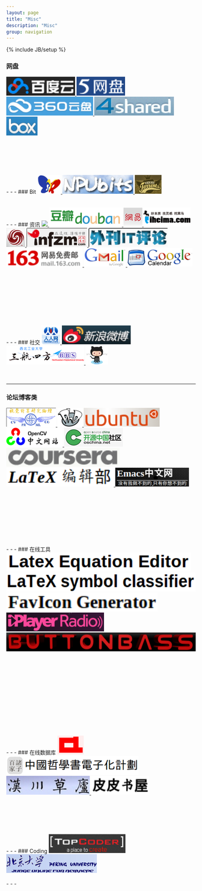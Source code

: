 ```yaml
---
layout: page
title: "Misc"
description: "Misc"
group: navigation
---
```

{% include JB/setup %}




### 网盘
<a href="http://pan.baidu.com/disk/home" title="百度云网盘">
<img src="misc/baiduyun.png" height="50" />
</a>
<a href="http://http://115.com/" title="115网盘">
<img src="misc/115.png" height="50" />
</a>
<a href="http://yunpan.360.cn/"  title="360云盘">
<img src="misc/360yunpan.png" height="50" />
</a>
<a href="http://www.4shared.com/"  title="4shared">
<img src="misc/4shared.png" height="50" />
</a>
<a href="https://app.box.com/"  title="Box">
<img src="misc/box.png" height="50" />
</a><br><br><br><br><br><br><br>
<!-- [[百度云网盘]](http://pan.baidu.com/disk/home) 
[[115网盘]](http://115.com/) 
[[360云盘]](http://yunpan.360.cn/) 
[[4Shared]](http://www.4shared.com/) 
[[Box]](https://app.box.com/) -->
- - -
### Bit
<a href="http://bt.byr.cn/" title="北邮人BT">
<img src="misc/byr.jpg" height="50"/>
</a>
<a href="http://pt.stuclub.cn/torrents.php" title="西工大蒲公英PT">
<img src="misc/npubits.png" height="50" />
</a>
<a href="http://kickass.to/"  title="Kick Ass Torrents">
<img src="misc/kickass.png" height="50" />
</a><br><br><br>
<!-- [[BYR北邮人]](http://bt.byr.cn/) 
[[蒲公英PT站]](http://pt.stuclub.cn/torrents.php) 
[[KickAss Torrents]](http://kickass.to/) -->
- - -
### 资讯
<a href="http://www.huxiu.com/index.php" title="虎嗅网">
<img src="misc/huxiu.ico" height="50" />
</a>
<a href="http://www.douban.com/" title="豆瓣">
<img src="misc/douban.png" height="50" />
</a>
<a href="http://www.163.com/" title="网易">
<img src="misc/163.png" height="50" />
</a>
<a href="http://www.iheima.com/" title="i黑马">
<img src="misc/iheima.png" height="50" />
</a>
<a href="http://www.ifeng.com/" title="凤凰网">
<img src="misc/ifeng.png" height="50" />
</a>
<a href="http://www.infzm.com/" title="南方周末">
<img src="misc/infzm.png" height="50" />
</a>
<a href="http://www.aqee.com/" title="外刊IT评论">
<img src="misc/aqee.png" height="50" />
</a>
<a href="http://mail.163.com/" title="163邮箱">
<img src="misc/163mail.png" height="50" />
</a>
<a href="https://mail.google.com/mail/ca/u/0/?shva=1#inbox"  title="Gmail">
<img src="misc/gmail.png" height="50" />
</a>
<a href="https://www.google.com/calendar/b/2/render" title="Google Calendar">
<img src="misc/google-calendar.jpg" height="50" />
</a><br><br><br><br><br><br><br><br><br><br>
<!-- [[虎嗅]](http://www.huxiu.com/index.php)
[[豆瓣]](http://www.douban.com/)  
[[网易]](http://www.163.com/) 
[[i黑马]](http://www.iheima.com/) 
[[凤凰网]](http://www.ifeng.com/) 
[[南方周末]](http://www.infzm.com/) 
[[外刊IT评论]](http://www.aqee.net/) 
[[163邮箱]](http://mail.163.com/) 
[[Gmail]](https://mail.google.com/mail/ca/u/0/?shva=1#inbox) 
[[Google Calendar]](https://www.google.com/calendar/b/2/render) -->
- - -
### 社交
<a href="http://www.renren.com"  title="人人网">
<img src="misc/renren.png" height="50" />
</a>
<a href="http://login.sina.com.cn/member/my.php" title="新浪微博">
<img src="misc/sinaweibo.png" height="50" />
</a>
<a href="http://bbs.nwpu.edu.cn/portal.php" title="西工大三航四方BBS">
<img src="misc/sanhangsifang.png" height="50" />
</a>
<a href="https://github.com/zenhacker" title="Github">
<img src="misc/github-zenhacker.png" height="50" />
</a><br><br><br>
<!-- [[人人网]](http://www.renren.com/) 
[[新浪微博]](http://login.sina.com.cn/member/my.php) 
[[西工大三航四方]](http://bbs.nwpu.edu.cn/portal.php) 
[[GitHub]](https://github.com/zenhacker)  -->

- - -
### 论坛博客类
<a href="http://www.sigvc.org/bbs/" title="视觉计算研究论坛">
<img src="misc/sigvc.png" height="50" />
</a>
<a href="http://www.phdcomics.com/comics.php" title="Ph.D Comics">
<img src="misc/phdcomics.png" height="50" />
</a>
<a href="http://forum.ubuntu.org.cn/index.php" title="Ubuntu中文">
<img src="misc/ubuntu-china.png" height="50" />
</a>
<a href="http://www.opencv.org.cn/" title="OpenCV中文网站">
<img src="misc/opencv-china.png" height="50" />
</a>
<a href="http://www.oschina.net/" title="开源中国社区">
<img src="misc/oschina.png" height="50" />
</a>
<a href="https://www.coursera.org/" title="Coursera">
<img src="misc/coursera.png" height="50" />
</a>
<a href="http://zzg34b.w3.c361.com/index.htm" title="LaTex编辑部">
<img src="misc/latex-editor.png" height="50" />
</a>
<a href="http://emacser.com" title="Emacs中文网">
<img src="misc/emacser.png" height="50" />
</a><br><br><br><br><br><br><br><br><br><br>
<!-- [[视觉计算研究论坛]](http://www.sigvc.org/bbs/) 
[[PhD Comics]](http://www.phdcomics.com/comics.php) 
[[酷壳]](http://coolshell.cn/) 
[[Ubuntu中文论坛]](http://forum.ubuntu.org.cn/index.php) 
[[OpenCV中文网站]](http://www.opencv.org.cn/) 
[[开源中国]](http://www.oschina.net/) 
[[Coursera]](https://www.coursera.org/) 
[[LaTex编辑部]](http://zzg34b.w3.c361.com/index.htm) 
[[Emacs中文网]](http://emacser.com/)   -->
- - -
### 在线工具
<a href="http://www.numberempire.com/texequationeditor/equationeditor.php" title="Latex公式在线编辑">
<img src="misc/latex-equation-editor.png" height="50" />
</a>
<a href="http://detexify.kirelabs.org/classify.html" title="Emacs数学符号手写识别">
<img src="misc/latex-symbol-classifier.png" height="50" />
</a>
<a href="http://tools.dynamicdrive.com/favicon/#.UkQ7XIoW20w" title="Favicon图标在线生成">
<img src="misc/favicon.png" height="50" />
</a>
<a href="http://www.bbc.co.uk/radio/#stations" title="BBC iPlayer Radio">
<img src="misc/iplayer.png" height="50" />
</a>
<a href="http://www.buttonbass.com/" title="在线虚拟乐器">
<img src="misc/buttonbass.png" height="50" />
</a><br><br><br><br><br><br><br><br><br><br><br><br><br><br>
<!-- [[Latex Equation Editor]](http://www.numberempire.com/texequationeditor/equationeditor.php) 
[[LaTeX symbol classifier]](http://detexify.kirelabs.org/classify.html) 
[[在线二维码生成器]](http://cli.im/) 
[[Favicon生成器]](http://tools.dynamicdrive.com/favicon/#.UkQ7XIoW20w) 
[[BBC iPlayer Radio]](http://www.bbc.co.uk/radio/#stations) 
[[网上虚拟乐器]](http://www.buttonbass.com/) -->
- - -
### 在线数据库
<a href="http://aclweb.org/anthology//index.html" title="ACL Anthology: A Digital Archive of Research Papers in Computational Linguistics">
<img src="misc/acl-anthology.png" height="50" />
</a>
<a href="http://ctext.org/zh" title="中國哲學書電子化計劃">
<img src="misc/ctext.png" height="50" />
</a>
<a href="http://www.sidneyluo.net/index.html" title="漢川草廬">
<img src="misc/sidneyluo.png" height="50" />
</a>
<a href="http://www.ppurl.com/" title="皮皮书屋">
<img src="misc/ppurl.png" height="50" />
</a><br><br><br><br><br><br><br>
<!--[[ACL Anthology]](http://aclweb.org/anthology//index.html) 
[[中國哲學書電子化計劃]](http://ctext.org/zh) 
[[漢川草廬]](http://www.sidneyluo.net/index.html) 
[[皮皮书屋]](http://www.ppurl.com/) -->
- - -
### Coding
<a href="http://www.topcoder.com/"  title="TopCoder">
<img src="misc/topcoder.png" height="50" />
</a>
<a href="http://poj.org/" title="北大在线POJ">
<img src="misc/poj.png" height="50" />
</a><br><br>
<!-- [[TopCoder]](http://www.topcoder.com/) 
[[PKU Online Judge]](http://poj.org/)  -->
- - -



